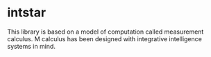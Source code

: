 # intstar

This library is based on a model of computation called measurement calculus. M calculus has been designed with integrative intelligence systems in mind. 
